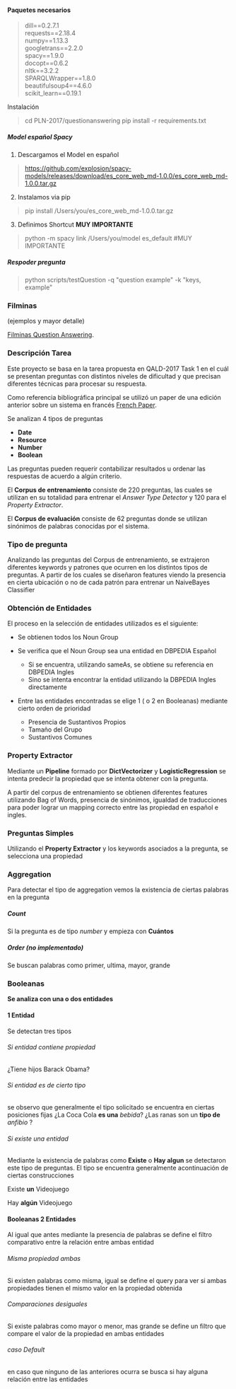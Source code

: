 #### Paquetes necesarios


>dill==0.2.7.1  
>requests==2.18.4  
>numpy==1.13.3  
>googletrans==2.2.0  
>spacy==1.9.0  
>docopt==0.6.2  
>nltk==3.2.2  
>SPARQLWrapper==1.8.0  
>beautifulsoup4==4.6.0  
>scikit_learn==0.19.1  

Instalación

> cd PLN-2017/questionanswering
pip install -r requirements.txt

##### Model español Spacy

1. Descargamos el Model en español

> https://github.com/explosion/spacy-models/releases/download/es_core_web_md-1.0.0/es_core_web_md-1.0.0.tar.gz
>

2. Instalamos via pip

> pip install /Users/you/es_core_web_md-1.0.0.tar.gz

3. Definimos Shortcut **MUY IMPORTANTE**

> python -m spacy link /Users/you/model es_default #MUY IMPORTANTE

##### Respoder pregunta

> python scripts/testQuestion -q "question example" -k "keys, example"

### Filminas 

(ejemplos y mayor detalle)

[Filminas Question Answering](https://github.com/robertinonicolazzi/PLN-2017/blob/Practico4/questionanswering/filminas_QA.pdf).

### Descripción Tarea

Este proyecto se basa en la tarea propuesta en QALD-2017 Task 1 en el cuál se 
presentan preguntas con distintos niveles de dificultad y que precisan 
diferentes técnicas para procesar su respuesta.

Como referencia bibliográfica principal se utilizó un paper de una edición 
anterior sobre un sistema en francés [French Paper](https://project-hobbit.eu/wp-content/uploads/2017/05/QALD_Paper_3.pdf).

Se analizan 4 tipos de preguntas

- **Date**
- **Resource**
- **Number**
- **Boolean**

Las preguntas pueden requerir contabilizar resultados u ordenar las respuestas 
de acuerdo a algún criterio.

El **Corpus de entrenamiento** consiste de 220 preguntas, las cuales se utilizan en su totalidad
para entrenar el *Answer Type Detector* y 120 para el *Property Extractor*.

El **Corpus de evaluación** consiste de 62 preguntas donde se utilizan sinónimos de palabras conocidas
por el sistema.

### Tipo de pregunta 

Analizando las preguntas del Corpus de entrenamiento, se extrajeron diferentes keywords y patrones que ocurren en los distintos tipos de preguntas. A partir de los cuales se diseñaron features viendo la presencia en cierta ubicación o no de cada patrón para entrenar un NaiveBayes Classifier 

### Obtención de Entidades

El proceso en la selección de entidades utilizados es el siguiente:
    
- Se obtienen todos los Noun Group 
- Se verifica que el Noun Group sea una entidad en DBPEDIA Español        
	- Si se encuentra, utilizando sameAs, se obtiene su referencia en DBPEDIA Ingles
    - Sino se intenta encontrar la entidad utilizando la DBPEDIA Ingles directamente

- Entre las entidades encontradas se elige 1 ( o 2 en Booleanas) mediante cierto orden de prioridad            
	- Presencia de Sustantivos Propios
	- Tamaño del Grupo
	- Sustantivos Comunes

### Property Extractor

Mediante un **Pipeline** formado por **DictVectorizer** y **LogisticRegression** se intenta predecir 
la propiedad que se intenta obtener con la pregunta.

A partir del corpus de entrenamiento se obtienen diferentes features utilizando 
Bag of Words, presencia de sinónimos, igualdad de traducciones para poder lograr un mapping correcto 
entre las propiedad en español e ingles.


### Preguntas Simples

Utilizando el **Property Extractor** y los keywords asociados a la pregunta, se selecciona una propiedad



### Aggregation 

Para detectar el tipo de aggregation vemos la existencia de ciertas palabras en la pregunta

##### **Count**
Si la pregunta es de tipo *number* y empieza con **Cuántos**

##### **Order** (no implementado)
Se buscan palabras como primer, ultima, mayor, grande

### Booleanas

**Se analiza con una o dos entidades**

#### 1 Entidad

Se detectan tres tipos 

###### Si entidad contiene propiedad
¿Tiene hijos Barack Obama?

###### Si entidad es de cierto tipo
se observo que generalmente el tipo solicitado se encuentra en ciertas posiciones fijas
¿La Coca Cola **es una** *bebida*?
¿Las ranas son un **tipo de** *anfibio* ?

###### Si existe una entidad 
Mediante la existencia de palabras como **Existe** o **Hay algun** se detectaron este tipo de preguntas. El tipo se encuentra generalmente acontinuación de ciertas construcciones

Existe **un** Videojuego

Hay **algún** Videojuego

#### Booleanas 2 Entidades

Al igual que antes mediante la presencia de palabras se define el filtro comparativo entre la relación entre ambas entidad


###### Misma propiedad ambas
Si existen palabras como misma, igual se define el query para ver si ambas propiedades tienen el mismo valor en la propiedad obtenida 

###### Comparaciones desiguales
Si existe palabras como mayor o menor, mas grande se define un filtro que compare el valor de la propiedad en ambas entidades

###### caso Default
en caso que ninguno de las anteriores ocurra se busca si hay alguna relación entre las entidades